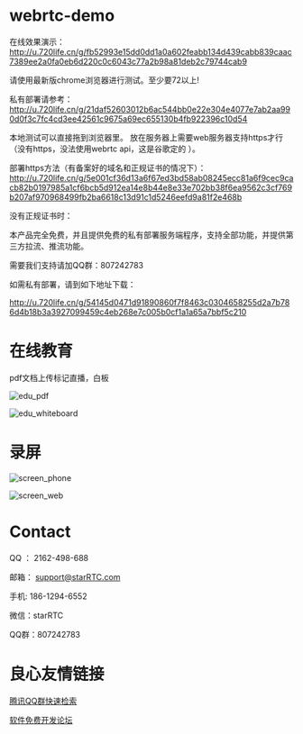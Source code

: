 # webrtc-demo
在线效果演示： http://u.720life.cn/g/fb52993e15dd0dd1a0a602feabb134d439cabb839caac7389ee2a0fa0eb6d220c0c6043c77a2b98a81deb2c79744cab9 

请使用最新版chrome浏览器进行测试。至少要72以上! 

私有部署请参考：http://u.720life.cn/g/21daf52603012b6ac544bb0e22e304e4077e7ab2aa990d0f3c7fc4cd3ee42561c9675a69ec655130b4fb922396c10d54 

本地测试可以直接拖到浏览器里。 放在服务器上需要web服务器支持https才行（没有https，没法使用webrtc api，这是谷歌定的 ）。

部署https方法（有备案好的域名和正规证书的情况下）：http://u.720life.cn/g/5e001cf36d13a6f67ed3bd58ab08245ecc81a6f9cec9cacb82b0197985a1cf6bcb5d912ea14e8b44e8e33e702bb38f6ea9562c3cf769b207af970968499fb2ba6618c13d91c1d5246eefd9a81f2e468b 

没有正规证书时：

本产品完全免费，并且提供免费的私有部署服务端程序，支持全部功能，并提供第三方拉流、推流功能。

需要我们支持请加QQ群：807242783

如需私有部署，请到如下地址下载：

http://u.720life.cn/g/54145d0471d91890860f7f8463c0304658255d2a7b786d4b18b3a3927099459c4eb268e7c005b0cf1a1a65a7bbf5c210 

在线教育
==
pdf文档上传标记直播，白板

![edu_pdf](assets/edu_pdf.jpg)

![edu_whiteboard](assets/edu_whiteboard.jpg)

录屏
==

![screen_phone](assets/screen_phone.jpg)

![screen_web](assets/screen_web.jpg)


Contact
=====
QQ ： 2162-498-688

邮箱： support@starRTC.com 

手机: 186-1294-6552

微信：starRTC

QQ群：807242783


 # 良心友情链接

[腾讯QQ群快速检索](http://u.720life.cn/s/8cf73f7c)

[软件免费开发论坛](http://u.720life.cn/s/bbb01dc0)
